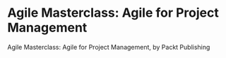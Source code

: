 


# Agile Masterclass: Agile for Project Management
Agile Masterclass: Agile for Project Management, by Packt Publishing
